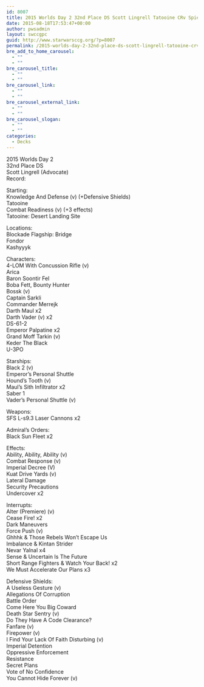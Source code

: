 ```yaml
---
id: 8007
title: 2015 Worlds Day 2 32nd Place DS Scott Lingrell Tatooine CRv Spies
date: 2015-08-18T17:53:47+00:00
author: pwsadmin
layout: swccgpc
guid: http://www.starwarsccg.org/?p=8007
permalink: /2015-worlds-day-2-32nd-place-ds-scott-lingrell-tatooine-crv-spies/
bre_add_to_home_carousel:
  - ""
  - ""
bre_carousel_title:
  - ""
  - ""
bre_carousel_link:
  - ""
  - ""
bre_carousel_external_link:
  - ""
  - ""
bre_carousel_slogan:
  - ""
  - ""
categories:
  - Decks
---
```

2015 Worlds Day 2  
32nd Place DS  
Scott Lingrell (Advocate)  
Record:

Starting:  
Knowledge And Defense (v) (+Defensive Shields)  
Tatooine  
Combat Readiness (v) (+3 effects)  
Tatooine: Desert Landing Site

Locations:  
Blockade Flagship: Bridge  
Fondor  
Kashyyyk

Characters:  
4-LOM With Concussion Rifle (v)  
Arica  
Baron Soontir Fel  
Boba Fett, Bounty Hunter  
Bossk (v)  
Captain Sarkli  
Commander Merrejk  
Darth Maul x2  
Darth Vader (v) x2  
DS-61-2  
Emperor Palpatine x2  
Grand Moff Tarkin (v)  
Keder The Black  
U-3PO

Starships:  
Black 2 (v)  
Emperor&#8217;s Personal Shuttle  
Hound&#8217;s Tooth (v)  
Maul&#8217;s Sith Infiltrator x2  
Saber 1  
Vader&#8217;s Personal Shuttle (v)

Weapons:  
SFS L-s9.3 Laser Cannons x2

Admiral&#8217;s Orders:  
Black Sun Fleet x2

Effects:  
Ability, Ability, Ability (v)  
Combat Response (v)  
Imperial Decree (V)  
Kuat Drive Yards (v)  
Lateral Damage  
Security Precautions  
Undercover x2

Interrupts:  
Alter (Premiere) (v)  
Cease Fire! x2  
Dark Maneuvers  
Force Push (v)  
Ghhhk & Those Rebels Won&#8217;t Escape Us  
Imbalance & Kintan Strider  
Nevar Yalnal x4  
Sense & Uncertain Is The Future  
Short Range Fighters & Watch Your Back! x2  
We Must Accelerate Our Plans x3

Defensive Shields:  
A Useless Gesture (v)  
Allegations Of Corruption  
Battle Order  
Come Here You Big Coward  
Death Star Sentry (v)  
Do They Have A Code Clearance?  
Fanfare (v)  
Firepower (v)  
I Find Your Lack Of Faith Disturbing (v)  
Imperial Detention  
Oppressive Enforcement  
Resistance  
Secret Plans  
Vote of No Confidence  
You Cannot Hide Forever (v)
